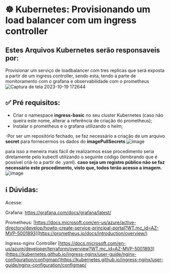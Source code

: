 <h1>☸ Kubernetes: Provisionando um load balancer com um ingress controller</h1>

## Estes Arquivos Kubernetes serão responsaveis por:
Provisionar um serviço de loadbalancer com tres replicas que será exposta a partir de um ingress controller, sendo esta, tendo a parte de monitoramento com o grafana e observabilidade com o prometheus
![Captura de tela 2023-10-19 172644](https://github.com/pedborges/Kubernetes/assets/110577886/65d86cc6-5092-431e-8e7e-73a720a5d46f)

## ✅ Pré requisitos:
- Criar o namespace **ingress-basic** no seu cluster Kubernetes (caso não queira este nome, alterar a referência de criação do prometheus);
- Instalar o prometheus e o grafana utilizando o helm;

-Por ser um repositório fechado, se faz necessário a criação de um arquivo **secret** para fornecermos os dados do **imagePullSecrets**
![image](https://github.com/pedborges/Kubernetes/assets/110577886/d18fe043-1761-4ff7-acb2-4ff18972faa9)

para isso a meneira mais fácil de realizarmos esse procedimento seria diretamente pelo kubectl utilizando o seguinte código (lembrando que é possível criá-lo a partir de .yaml).
**caso seja um registro público não se faz necessário este procedimento, visto que, todos terão acesso a imagem.**
![image](https://github.com/pedborges/Kubernetes/assets/110577886/e2d93dba-9566-471f-b12e-a38b90a71e8b)


## ℹ️ Dúvidas:

Acesse:

Grafana:
https://grafana.com/docs/grafana/latest/

Prometheus:
[https://docs.microsoft.com/en-us/azure/active-directory/develop/howto-create-service-principal-portal?WT.mc_id=AZ-MVP-5001893](https://prometheus.io/docs/introduction/overview/)

Ingress-nginx Controller 
[https://docs.microsoft.com/en-us/azure/developer/terraform/overview?WT.mc_id=AZ-MVP-5001893](https://kubernetes.github.io/ingress-nginx/user-guide/nginx-configuration/configmap/)https://kubernetes.github.io/ingress-nginx/user-guide/nginx-configuration/configmap/

